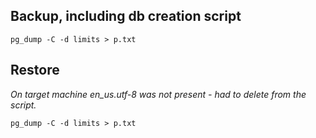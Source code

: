 ## Backup, including db creation script ##

```
pg_dump -C -d limits > p.txt
```

## Restore ##

_On target machine en\_us.utf-8 was  not present - had to delete from the script._

```
pg_dump -C -d limits > p.txt
```